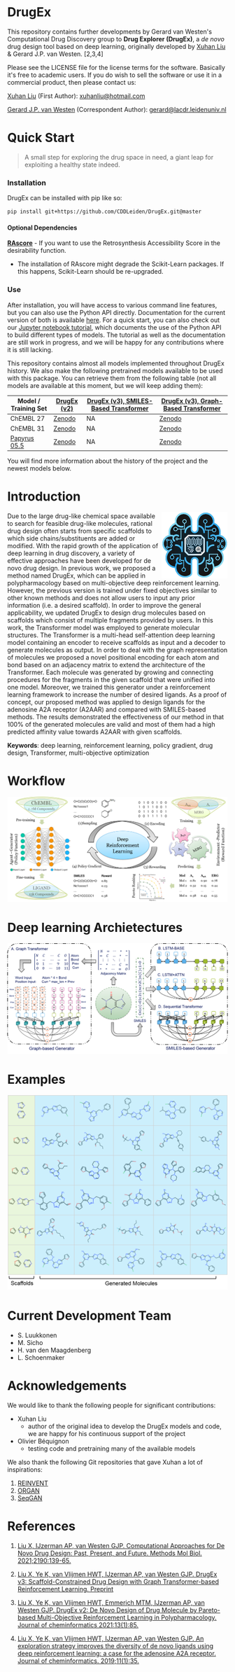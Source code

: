 DrugEx
====================
This repository contains further developments by Gerard van Westen's Computational Drug Discovery group to **Drug Explorer (DrugEx)**, a _de novo_ drug design tool based on deep learning, originally developed by [Xuhan Liu](https://github.com/XuhanLiu/DrugEx/) & Gerard J.P. van Westen. [2,3,4]

Please see the LICENSE file for the license terms for the software. Basically it's free to academic users. If you do wish to sell the software or use it in a commercial product, then please contact us:

   [Xuhan Liu](mailto:xuhanliu@hotmail.com) (First Author): xuhanliu@hotmail.com 

   [Gerard J.P. van Westen](mailto:gerard@lacdr.leidenuniv.nl) (Correspondent Author): gerard@lacdr.leidenuniv.nl 
   
Quick Start
===========

> A small step for exploring the drug space in need, a giant leap for exploiting a healthy state indeed.


### Installation

DrugEx can be installed with pip like so:

```bash
pip install git+https://github.com/CDDLeiden/DrugEx.git@master
```

#### Optional Dependencies

**[RAscore](https://github.com/reymond-group/RAscore)** - If you want to use the Retrosynthesis Accessibility Score in the desirability function.
- The installation of RAscore might degrade the Scikit-Learn packages. If this happens, Scikit-Learn should be re-upgraded.


### Use

After installation, you will have access to various command line features, but you can also use the Python API directly. Documentation for the current version of both is available [here](https://cddleiden.github.io/DrugEx/docs/). For a quick start, you can also check out our [Jupyter notebook tutorial](./tutorial), which documents the use of the Python API to build different types of models. The tutorial as well as the documentation are still work in progress, and we will be happy for any contributions where it is still lacking.

This repository contains almost all models implemented throughout DrugEx history. We also make the following pretrained models available to be used with this package. You can retrieve them from the following table (not all models are available at this moment, but we will keep adding them):

| Model / Training Set 	   | [DrugEx (v2)](https://doi.org/10.1186/s13321-021-00561-9)	 | [DrugEx (v3), SMILES-Based Transformer](https://doi.org/10.26434/chemrxiv-2021-px6kz)	 | [DrugEx (v3), Graph-Based Transformer](https://doi.org/10.26434/chemrxiv-2021-px6kz)	     |
|--------------------------|------------------------------------------------------------|----------------------------------------------------------------------------------------|-------------------------------------------------------------------------------------------|
| 	     ChEMBL 27          | 	     [Zenodo](https://doi.org/10.5281/zenodo.7096837)                     | 	       NA                                                                             | 	         [Zenodo](https://doi.org/10.5281/zenodo.7096823)                                                |
| 	        ChEMBL 31       | 	               [Zenodo](https://doi.org/10.5281/zenodo.7096845)           | 	                                                      NA                              | 	                                                        [Zenodo](https://doi.org/10.5281/zenodo.7085629) |
| 	       [Papyrus 05.5](https://doi.org/10.26434/chemrxiv-2021-1rxhk) | 	          [Zenodo](https://doi.org/10.5281/zenodo.7096859)                                      | 	                             NA                                                       | 	       [Zenodo](https://doi.org/10.5281/zenodo.7085421)                                                                        |

You will find more information about the history of the project and the newest models below.

Introduction
=============
<img src='figures/logo.png' width=30% align=right>
<p align=left width=70%>Due to the large drug-like chemical space available to search for feasible drug-like molecules, rational drug design often starts from specific scaffolds to which side chains/substituents are added or modified. With the rapid growth of the application of deep learning in drug discovery, a variety of effective approaches have been developed for de novo drug design. In previous work, we proposed a method named DrugEx, which can be applied in polypharmacology based on multi-objective deep reinforcement learning. However, the previous version is trained under fixed objectives similar to other known methods and does not allow users to input any prior information (i.e. a desired scaffold). In order to improve the general applicability, we updated DrugEx to design drug molecules based on scaffolds which consist of multiple fragments provided by users. In this work, the Transformer model was employed to generate molecular structures. The Transformer is a multi-head self-attention deep learning model containing an encoder to receive scaffolds as input and a decoder to generate molecules as output. In order to deal with the graph representation of molecules we proposed a novel positional encoding for each atom and bond based on an adjacency matrix to extend the architecture of the Transformer. Each molecule was generated by growing and connecting procedures for the fragments in the given scaffold that were unified into one model. Moreover, we trained this generator under a reinforcement learning framework to increase the number of desired ligands. As a proof of concept, our proposed method was applied to design ligands for the adenosine A2A receptor (A2AAR) and compared with SMILES-based methods. The results demonstrated the effectiveness of our method in that 100% of the generated molecules are valid and most of them had a high predicted affinity value towards A2AAR with given scaffolds. 

<b>Keywords</b>: deep learning, reinforcement learning, policy gradient, drug design, Transformer, multi-objective optimization</p>

Workflow
========
![Fig1](figures/fig_1.png)

Deep learning Archietectures
====================
![Fig2](figures/fig_2.png)

Examples
=========
![Fig3](figures/fig_3.png)

Current Development Team
========================
- S. Luukkonen
- M. Sicho
- H. van den Maagdenberg
- L. Schoenmaker

Acknowledgements
================

We would like to thank the following people for significant contributions:

- Xuhan Liu
  - author of the original idea to develop the DrugEx models and code, we are happy for his continuous support of the project
- Olivier Béquignon
  - testing code and pretraining many of the available models

We also thank the following Git repositories that gave Xuhan a lot of inspirations:
   
1. [REINVENT](https://github.com/MarcusOlivecrona/REINVENT)
2. [ORGAN](https://github.com/gablg1/ORGAN)
3. [SeqGAN](https://github.com/LantaoYu/SeqGAN)

References
==========

1. [Liu X, IJzerman AP, van Westen GJP. Computational Approaches for De Novo Drug Design: Past, Present, and Future. Methods Mol Biol. 2021;2190:139-65.](https://link.springer.com/protocol/10.1007%2F978-1-0716-0826-5_6)

2. [Liu X, Ye K, van Vlijmen HWT, IJzerman AP, van Westen GJP. DrugEx v3: Scaffold-Constrained Drug Design with Graph Transformer-based Reinforcement Learning. Preprint](https://chemrxiv.org/engage/chemrxiv/article-details/61aa8b58bc299c0b30887f80)

3. [Liu X, Ye K, van Vlijmen HWT, Emmerich MTM, IJzerman AP, van Westen GJP. DrugEx v2: De Novo Design of Drug Molecule by Pareto-based Multi-Objective Reinforcement Learning in Polypharmacology. Journal of cheminformatics 2021:13(1):85.](https://doi.org/10.1186/s13321-021-00561-9) 

4. [Liu X, Ye K, van Vlijmen HWT, IJzerman AP, van Westen GJP. An exploration strategy improves the diversity of de novo ligands using deep reinforcement learning: a case for the adenosine A2A receptor. Journal of cheminformatics. 2019;11(1):35.](https://jcheminf.biomedcentral.com/articles/10.1186/s13321-019-0355-6)

